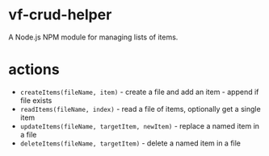# vf-crud-helper
A Node.js NPM module for managing lists of items.

# actions

 -  `createItems(fileName, item)` - create a file and add an item - append if file exists
 -  `readItems(fileName, index)` - read a file of items, optionally get a single item
 -  `updateItems(fileName, targetItem, newItem)` - replace a named item in a file
 -  `deleteItems(fileName, targetItem)` - delete a named item in a file
